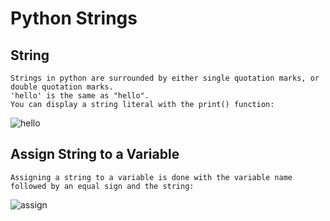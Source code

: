 #   **Python Strings**

##    String

    Strings in python are surrounded by either single quotation marks, or double quotation marks.
    'hello' is the same as "hello".
    You can display a string literal with the print() function:

![hello](https://user-images.githubusercontent.com/79274212/212899981-78a2e0f5-cad3-4c0c-a836-731d47eebacc.PNG)

## Assign String to a Variable
    Assigning a string to a variable is done with the variable name followed by an equal sign and the string:

![assign](https://user-images.githubusercontent.com/79274212/212902514-936bf8a0-2611-4cb1-bbc6-3f800a5ceace.PNG)
